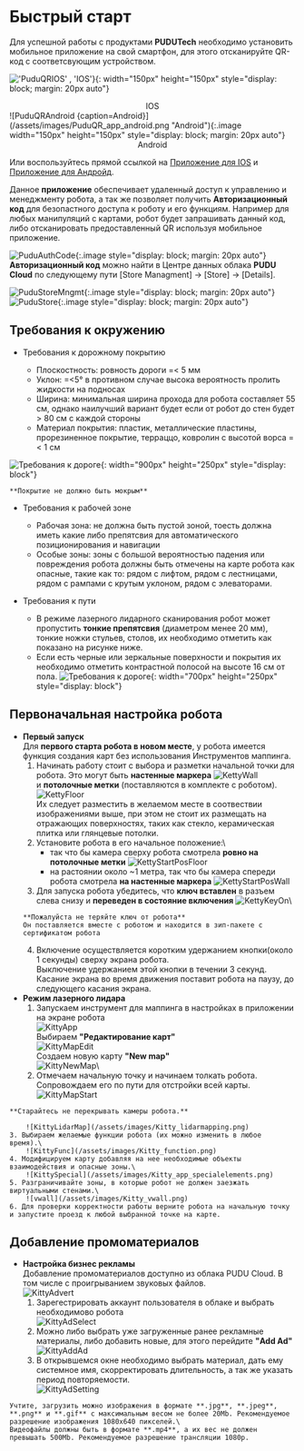 # Быстрый старт

Для успешной работы с продуктами **PUDUTech** необходимо установить мобильное приложение на свой смартфон, для этого отсканируйте QR-код с соответсвующим устройством.

!['PuduQRIOS' , 'IOS'}](/assets/images/PuduQR_app_ios.png "ios"){: width="150px" height="150px" style="display: block; margin: 20px auto"}
<center>IOS</center>
![PuduQRAndroid {caption=Android}](/assets/images/PuduQR_app_android.png "Android"){:.image  width="150px" height="150px" style="display: block; margin: 20px auto"}
<center>Android</center>

Или воспользуйтесь прямой ссылкой на [Приложение для IOS](https://apps.apple.com/app/id1598340894) и [Приложение для Андройд](https://business-hongkong-apk.oss-cn-hongkong.aliyuncs.com/apk/prod/PuduLink.apk).


Данное **приложение** обеспечивает удаленный доступ к управлению и менеджменту робота, а так же позволяет получить **Авторизационный код** для безопастного доступа к роботу и его функциям.
Например для любых манипуляций с картами, робот будет запрашивать данный код, либо отсканировать предоставленный QR используя мобильное приложение.

![PuduAuthCode](/assets/images/Pudu_AuthCode.png){:.image style="display: block; margin: 20px auto"}\
**Авторизационный код** можно найти в Центре данных облака **PUDU Cloud** по следующему пути [Store Managment] -> [Store] -> [Details].

![PuduStoreMngmt](/assets/images/Pudu_storemenagment.png){:.image style="display: block; margin: 20px auto"}
![PuduStore](/assets/images/Pudu_StoreDetails.png){:.image style="display: block; margin: 20px auto"}


## Требования к окружению

- Требования к дорожному покрытию

	* Плоскостность: ровность дороги =< 5 мм
	* Уклон: =<5° в противном случае высока вероятность пролить жидкости на подносах
	* Ширина: минимальная ширина прохода для робота составляет 55 см, однако наилучший вариант будет если от робот до стен будет > 80 см с каждой стороны
	* Материал покрытия: пластик, металлические пластины, прорезиненное покрытие, терраццо, ковролин с высотой ворса =< 1 см

![Требования к дороге](/assets/images/bella1.png){: width="900px" height="250px" style="display: block"}

```warning
**Покрытие не должно быть мокрым**
```
- Требования к рабочей зоне

	* Рабочая зона: не должна быть пустой зоной, тоесть должна иметь какие либо препятсвия для автоматического позиционирования и навигации
	* Особые зоны: зоны с большой вероятностью падения или повреждения робота должны быть отмечены на карте робота как опасные, такие как то: рядом с лифтом, рядом с лестницами, рядом с рампами с крутым уклоном, рядом с элеваторами.

- Требования к пути

	* В режиме лазерного лидарного сканирования робот может пропустить **тонкие препятсвия** (диаметром менее 20 мм), тонкие ножки стульев, столов, их необходимо отметить как показано на рисунке ниже.
![]()
	* Если есть черные или зеркальные поверхности и покрытия их необходимо отметить контрастной полосой на высоте 16 см от пола.
![Требования к дороге](/assets/images/bella2.png){: width="700px" height="250px" style="display: block"}

## Первоначальная настройка робота
* **Первый запуск**\
	Для **первого старта робота в новом месте**, у робота имеется функция создания карт без использования Инструментов маппинга.
	1. Начинать работу стоит с выбора и разметки начальной точки для робота. Это могут быть **настенные маркера**
		![KettyWall](/assets/images/Ketty_wall.png)\
 	и **потолочные метки** (поставляются в комплекте с роботом).\
		![KettyFloor](/assets/images/Ketty_floor.png)\
	Их следует разместить в желаемом месте в соотвествии изображениями выше, при этом не стоит их размещать на отражающих 		поверхностях, таких как стекло, керамическая плитка или глянцевые потолки.
	2. Установите робота в его начальное положение:\
		- так что бы камера сверху робота смотрела **ровно на потолочные метки**
		![KettyStartPosFloor](/assets/images/Ketty_StartPos_Floor.png)
		- на растоянии около ~1 метра, так что бы камера спереди робота смотрела **на настенные маркера**
		![KettyStartPosWall](/assets/images/Ketty_StartPos_Wall.png)
	3. Для запуска робота убедитесь, что **ключ вставлен** в разъем слева снизу и **переведен в состояние включения**
	![KettyKeyOn](/assets/images/Ketty_Key.png)\
	```
	**Пожалуйста не теряйте ключ от робота**
	Он поставляется вместе с роботом и находится в зип-пакете с сертификатом робота
	``` 
	4. 	Включение осуществляется коротким удержанием кнопки(около 1 секунды) сверху экрана робота.\
		Выключение удержанием этой кнопки в течении 3 секунд.\
		Касание экрана во время движения поставит робота на паузу, до следующего касания экрана.
* **Режим лазерного лидара**
	1. Запускаем инструмент для маппинга в настройках в приложении на экране робота \
		![KittyApp](/assets/images/Kitty_AppSettings.png)\
	Выбираем **"Редактирование карт"**\
		![KittyMapEdit](/assets/images/Kitty_mapedit.png)\
	Создаем новую карту **"New map"**\
		![KittyNewMap](/assets/images/Kitty_newmap.png)\
	2. Отмечаем начальную точку и начинаем толкать робота. Сопровождаем его по пути для отстройки всей карты.\
		![KittyMapStart](/assets/images/Kitty_carrymapping.png)
```warning
**Старайтесь не перекрывать камеры робота.**
```
		![KittyLidarMap](/assets/images/Kitty_lidarmapping.png)
	3. Выбираем желаемые функции робота (их можно изменить в любое время).\
		![KittyFunc](/assets/images/Kitty_function.png) 
	4. Модифицируем карту добавляя на нее необходимые объекты взаимодействия и опасные зоны.\
		![KittySpecial](/assets/images/Kitty_app_specialelements.png)
	5. Разграничивайте зоны, в которые робот не должен заезжать виртуальными стенами.\
		![vwall](/assets/images/Kitty_vwall.png)
	6. Для проверки корректности работы верните робота на начальную точку и запустите проезд к любой выбранной точке на карте.

## Добавление промоматериалов

* **Настройка бизнес рекламы**\
Добавление промоматериалов доступно из облака PUDU Cloud. В том числе с проигрыванием звуковых файлов.\
	![KittyAdvert](/assets/images/Kitty_promoscreen.png)
	1. Зарегестрировать аккаунт пользователя в облаке и выбрать необходимово робота\
		![KittyAdSelect](/assets/images/Kitty_ad.png)
	2. Можно либо выбрать уже загруженные ранее рекламные материалы, либо добавить новые, для этого перейдите **"Add Ad"**\
		![KittyAddAd](/assets/images/Kitty_advertising.png)
	3. В открывшемся окне необходимо выбрать материал, дать ему системное имя, скорректировать длительность, а так же указать период повторяемости.\
		![KittyAdSetting](/assets/images/Kitty_ad_setting.png)
```warning
Учтите, загрузить можно изображения в формате **.jpg**, **.jpeg**, **.png** и **.gif** с максимальным весом не более 20Mb. Рекомендуемое разрешение изображения 1080х640 пикселей.\
Видеофайлы должны быть в формате **.mp4**, а их вес не должен превышать 500Mb. Рекомендуемое разрешение трансляции 1080p.
```
